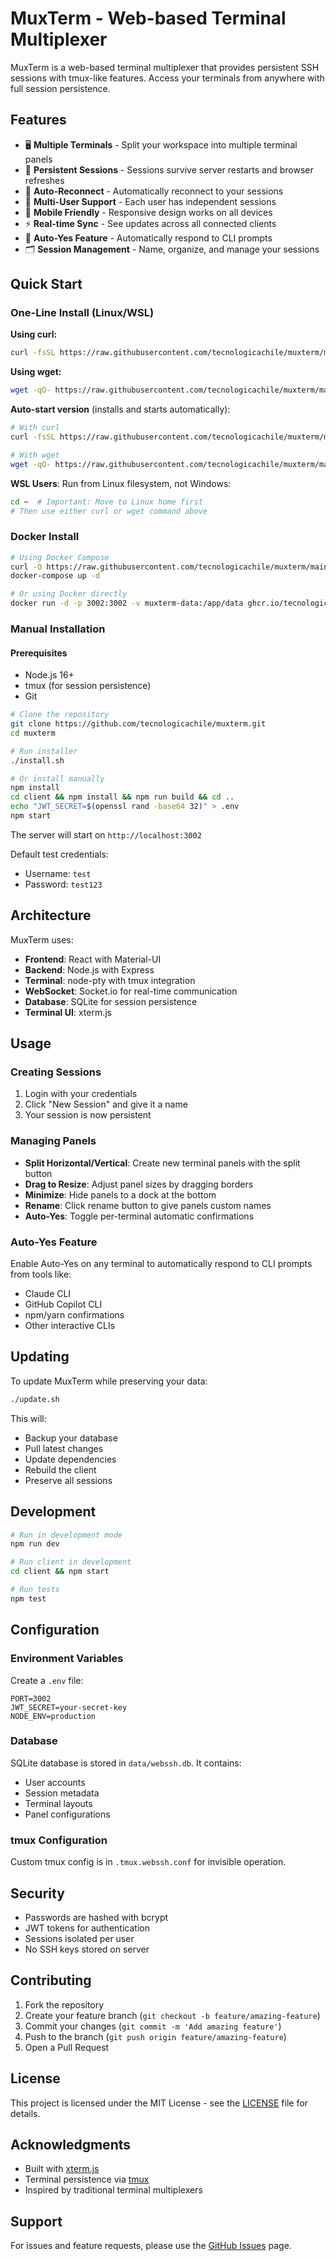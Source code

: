 # MuxTerm - Web-based Terminal Multiplexer

MuxTerm is a web-based terminal multiplexer that provides persistent SSH sessions with tmux-like features. Access your terminals from anywhere with full session persistence.

## Features

- 🖥️ **Multiple Terminals** - Split your workspace into multiple terminal panels
- 💾 **Persistent Sessions** - Sessions survive server restarts and browser refreshes
- 🔄 **Auto-Reconnect** - Automatically reconnect to your sessions
- 👥 **Multi-User Support** - Each user has independent sessions
- 📱 **Mobile Friendly** - Responsive design works on all devices
- ⚡ **Real-time Sync** - See updates across all connected clients
- 🤖 **Auto-Yes Feature** - Automatically respond to CLI prompts
- 🗂️ **Session Management** - Name, organize, and manage your sessions

## Quick Start

### One-Line Install (Linux/WSL)

**Using curl:**
```bash
curl -fsSL https://raw.githubusercontent.com/tecnologicachile/muxterm/main/install.sh | bash
```

**Using wget:**
```bash
wget -qO- https://raw.githubusercontent.com/tecnologicachile/muxterm/main/install.sh | bash
```

**Auto-start version** (installs and starts automatically):
```bash
# With curl
curl -fsSL https://raw.githubusercontent.com/tecnologicachile/muxterm/main/install.sh | bash -s -- --auto-start

# With wget
wget -qO- https://raw.githubusercontent.com/tecnologicachile/muxterm/main/install.sh | bash -s -- --auto-start
```

**WSL Users**: Run from Linux filesystem, not Windows:
```bash
cd ~  # Important: Move to Linux home first
# Then use either curl or wget command above
```

### Docker Install

```bash
# Using Docker Compose
curl -O https://raw.githubusercontent.com/tecnologicachile/muxterm/main/docker-compose.yml
docker-compose up -d

# Or using Docker directly
docker run -d -p 3002:3002 -v muxterm-data:/app/data ghcr.io/tecnologicachile/muxterm
```

### Manual Installation

#### Prerequisites

- Node.js 16+ 
- tmux (for session persistence)
- Git

```bash
# Clone the repository
git clone https://github.com/tecnologicachile/muxterm.git
cd muxterm

# Run installer
./install.sh

# Or install manually
npm install
cd client && npm install && npm run build && cd ..
echo "JWT_SECRET=$(openssl rand -base64 32)" > .env
npm start
```

The server will start on `http://localhost:3002`

Default test credentials:
- Username: `test`
- Password: `test123`

## Architecture

MuxTerm uses:
- **Frontend**: React with Material-UI
- **Backend**: Node.js with Express
- **Terminal**: node-pty with tmux integration
- **WebSocket**: Socket.io for real-time communication
- **Database**: SQLite for session persistence
- **Terminal UI**: xterm.js

## Usage

### Creating Sessions
1. Login with your credentials
2. Click "New Session" and give it a name
3. Your session is now persistent

### Managing Panels
- **Split Horizontal/Vertical**: Create new terminal panels with the split button
- **Drag to Resize**: Adjust panel sizes by dragging borders
- **Minimize**: Hide panels to a dock at the bottom
- **Rename**: Click rename button to give panels custom names
- **Auto-Yes**: Toggle per-terminal automatic confirmations

### Auto-Yes Feature
Enable Auto-Yes on any terminal to automatically respond to CLI prompts from tools like:
- Claude CLI
- GitHub Copilot CLI
- npm/yarn confirmations
- Other interactive CLIs

## Updating

To update MuxTerm while preserving your data:

```bash
./update.sh
```

This will:
- Backup your database
- Pull latest changes
- Update dependencies
- Rebuild the client
- Preserve all sessions

## Development

```bash
# Run in development mode
npm run dev

# Run client in development
cd client && npm start

# Run tests
npm test
```

## Configuration

### Environment Variables

Create a `.env` file:

```env
PORT=3002
JWT_SECRET=your-secret-key
NODE_ENV=production
```

### Database

SQLite database is stored in `data/webssh.db`. It contains:
- User accounts
- Session metadata
- Terminal layouts
- Panel configurations

### tmux Configuration

Custom tmux config is in `.tmux.webssh.conf` for invisible operation.

## Security

- Passwords are hashed with bcrypt
- JWT tokens for authentication
- Sessions isolated per user
- No SSH keys stored on server

## Contributing

1. Fork the repository
2. Create your feature branch (`git checkout -b feature/amazing-feature`)
3. Commit your changes (`git commit -m 'Add amazing feature'`)
4. Push to the branch (`git push origin feature/amazing-feature`)
5. Open a Pull Request

## License

This project is licensed under the MIT License - see the [LICENSE](LICENSE) file for details.

## Acknowledgments

- Built with [xterm.js](https://xtermjs.org/)
- Terminal persistence via [tmux](https://github.com/tmux/tmux)
- Inspired by traditional terminal multiplexers

## Support

For issues and feature requests, please use the [GitHub Issues](https://github.com/tecnologicachile/muxterm/issues) page.